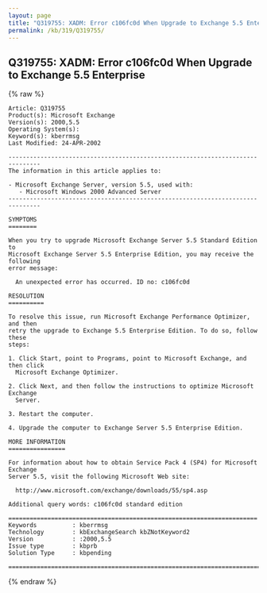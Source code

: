 ```yaml
---
layout: page
title: "Q319755: XADM: Error c106fc0d When Upgrade to Exchange 5.5 Enterprise"
permalink: /kb/319/Q319755/
---
```


## Q319755: XADM: Error c106fc0d When Upgrade to Exchange 5.5 Enterprise

{% raw %}

	Article: Q319755
	Product(s): Microsoft Exchange
	Version(s): 2000,5.5
	Operating System(s): 
	Keyword(s): kberrmsg
	Last Modified: 24-APR-2002
	
	-------------------------------------------------------------------------------
	The information in this article applies to:
	
	- Microsoft Exchange Server, version 5.5, used with:
	   - Microsoft Windows 2000 Advanced Server 
	-------------------------------------------------------------------------------
	
	SYMPTOMS
	========
	
	When you try to upgrade Microsoft Exchange Server 5.5 Standard Edition to
	Microsoft Exchange Server 5.5 Enterprise Edition, you may receive the following
	error message:
	
	  An unexpected error has occurred. ID no: c106fc0d
	
	RESOLUTION
	==========
	
	To resolve this issue, run Microsoft Exchange Performance Optimizer, and then
	retry the upgrade to Exchange 5.5 Enterprise Edition. To do so, follow these
	steps:
	
	1. Click Start, point to Programs, point to Microsoft Exchange, and then click
	  Microsoft Exchange Optimizer.
	
	2. Click Next, and then follow the instructions to optimize Microsoft Exchange
	  Server.
	
	3. Restart the computer.
	
	4. Upgrade the computer to Exchange Server 5.5 Enterprise Edition.
	
	MORE INFORMATION
	================
	
	For information about how to obtain Service Pack 4 (SP4) for Microsoft Exchange
	Server 5.5, visit the following Microsoft Web site:
	
	  http://www.microsoft.com/exchange/downloads/55/sp4.asp
	
	Additional query words: c106fc0d standard edition
	
	======================================================================
	Keywords          : kberrmsg 
	Technology        : kbExchangeSearch kbZNotKeyword2
	Version           : :2000,5.5
	Issue type        : kbprb
	Solution Type     : kbpending
	
	=============================================================================
	

{% endraw %}
